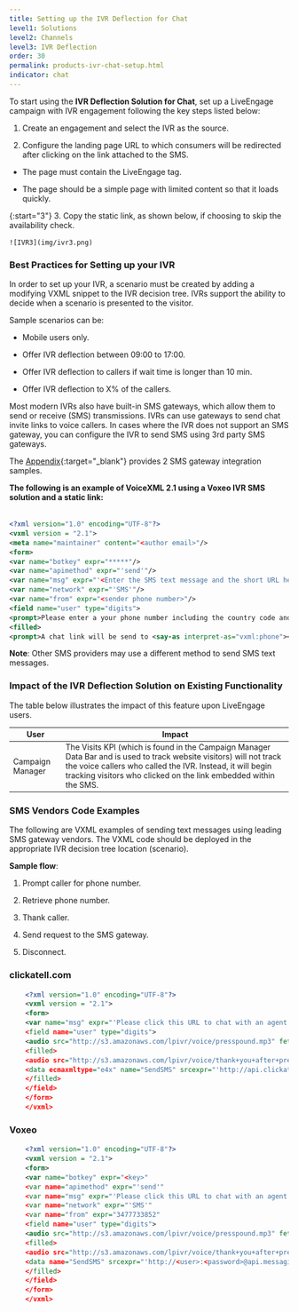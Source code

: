 ```yaml
---
title: Setting up the IVR Deflection for Chat
level1: Solutions
level2: Channels
level3: IVR Deflection
order: 30
permalink: products-ivr-chat-setup.html
indicator: chat
---
```


To start using the **IVR Deflection Solution for Chat**, set up a LiveEngage campaign with IVR engagement following the key steps listed below:

1.  Create an engagement and select the IVR as the source.

2.  Configure the landing page URL to which consumers will be redirected after clicking on the link attached to the SMS.

  * The page must contain the LiveEngage tag.

  * The page should be a simple page with limited content so that it loads quickly.

{:start="3"}
3.  Copy the static link, as shown below, if choosing to skip the availability check.

    ![IVR3](img/ivr3.png)



### Best Practices for Setting up your IVR

In order to set up your IVR, a scenario must be created by adding a modifying VXML snippet to the IVR decision tree. IVRs support the ability to decide when a scenario is presented to the visitor.

Sample scenarios can be:

* Mobile users only.

* Offer IVR deflection between 09:00 to 17:00.

* Offer IVR deflection to callers if wait time is longer than 10 min.

* Offer IVR deflection to X% of the callers.

Most modern IVRs also have built-in SMS gateways, which allow them to send or receive (SMS) transmissions. IVRs can use gateways to send chat invite links to voice callers. In cases where the IVR does not support an SMS gateway, you can configure the IVR to send SMS using 3rd party SMS gateways.

The [Appendix](products-channels-ivr-deflection-solution-appendix.html){:target="_blank"} provides 2 SMS gateway integration samples.

**The following is an example of VoiceXML 2.1 using a Voxeo IVR SMS solution and a static link:**

```xml

<?xml version="1.0" encoding="UTF-8"?>
<vxml version = "2.1">
<meta name="maintainer" content="<author email>"/>
<form>
<var name="botkey" expr="*****"/>
<var name="apimethod" expr="'send'"/>
<var name="msg" expr="'<Enter the SMS text message and the short URL here. >'"/>
<var name="network" expr="'SMS'"/>
<var name="from" expr="<sender phone number>"/>
<field name="user" type="digits">
<prompt>Please enter a your phone number including the country code and area number. To finish press the pound sign.</prompt>
<filled>
<prompt>A chat link will be send to <say-as interpret-as="vxml:phone"><value expr="user"/></say-as>. Thank you and good bye.</prompt>

```

**Note**: Other SMS providers may use a different method to send SMS text messages.

### Impact of the IVR Deflection Solution on Existing Functionality

The table below illustrates the impact of this feature upon LiveEngage
users.

| User             | Impact                                                                                                                                                                                                                                                |
|------------------|-------------------------------------------------------------------------------------------------------------------------------------------------------------------------------------------------------------------------------------------------------|
| Campaign Manager | The Visits KPI (which is found in the Campaign Manager Data Bar and is used to track website visitors) will not track the voice callers who called the IVR. Instead, it will begin tracking visitors who clicked on the link embedded within the SMS. |


### SMS Vendors Code Examples

The following are VXML examples of sending text messages using leading SMS gateway vendors. The VXML code should be deployed in the appropriate IVR decision tree location (scenario).

**Sample flow**:

1. Prompt caller for phone number.

2. Retrieve phone number.

3. Thank caller.

4. Send request to the SMS gateway.

5. Disconnect.


### clickatell.com

```xml
	<?xml version="1.0" encoding="UTF-8"?>
	<vxml version = "2.1">
	<form>
	<var name="msg" expr="'Please click this URL to chat with an agent http://bit.ly/1FqRKyT'"
	<field name="user" type="digits">
	<audio src="http://s3.amazonaws.com/lpivr/voice/presspound.mp3" fetchhint="prefetch"
	<filled>
	<audio src="http://s3.amazonaws.com/lpivr/voice/thank+you+after+pressed+1.mp3" fetchhint="prefetch"
	<data ecmaxmltype="e4x" name="SendSMS" srcexpr="'http://api.clickatell.com/http/sendmsg?user=hblutrich&amp;password=<password>&amp;api\_id=<id>&amp;to=' + encodeURIComponent(user) + '&amp;text=' + encodeURIComponent(msg)"
	</filled>
	</field>
	</form>
	</vxml>
```

### Voxeo

```xml
	<?xml version="1.0" encoding="UTF-8"?>
	<vxml version = "2.1">
	<form>
	<var name="botkey" expr="<key>"
	<var name="apimethod" expr="'send'"
	<var name="msg" expr="'Please click this URL to chat with an agent http://bit.ly/1IAVehP'"
	<var name="network" expr="'SMS'"
	<var name="from" expr="3477733852"
	<field name="user" type="digits">
	<audio src="http://s3.amazonaws.com/lpivr/voice/presspound.mp3" fetchhint="prefetch"
	<filled>
	<audio src="http://s3.amazonaws.com/lpivr/voice/thank+you+after+pressed+1.mp3" fetchhint="prefetch"
	<data name="SendSMS" srcexpr="'http://<user>:<password>@api.messaging.staging.voxeo.net/1.0/messaging?botkey=' + encodeURIComponent(botkey)+ '&amp;apimethod=' + encodeURIComponent(apimethod) + '&amp;msg=' + encodeURIComponent(msg) + '&amp;user=' + encodeURIComponent(user) + '&amp;network=' + encodeURIComponent(network) + '&amp;from=' + encodeURIComponent(from)"
	</filled>
	</field>
	</form>
	</vxml>
```
